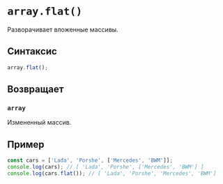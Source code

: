 # `array.flat()`

Разворачивает вложенные массивы.

## Синтаксис

```js
array.flat();
```

## Возвращает

### `array`

Измененный массив.

## Пример

```js
const cars = ['Lada', 'Porshe', ['Mercedes', 'BWM']];
console.log(cars); // [ 'Lada', 'Porshe', ['Mercedes', 'BWM'] ]
console.log(cars.flat()); // [ 'Lada', 'Porshe', 'Mercedes', 'BWM']
```
